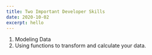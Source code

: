```yaml
---
title: Two Important Developer Skills
date: 2020-10-02
excerpt: hello
---
```


1. Modeling Data
2. Using functions to transform and calculate your data.
